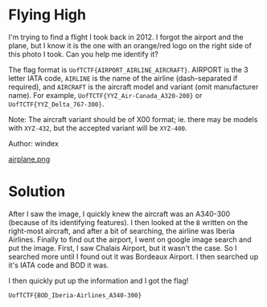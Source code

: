 Flying High
=

I'm trying to find a flight I took back in 2012. I forgot the airport and the plane, but I know it is the one with an orange/red logo on the right side of this photo I took. Can you help me identify it?

The flag format is `UofTCTF{AIRPORT_AIRLINE_AIRCRAFT}`. AIRPORT is the 3 letter IATA code, `AIRLINE` is the name of the airline (dash-separated if required), and `AIRCRAFT` is the aircraft model and variant (omit manufacturer name). For example, `UofTCTF{YYZ_Air-Canada_A320-200}` or `UofTCTF{YYZ_Delta_767-300}`.

Note: The aircraft variant should be of X00 format; ie. there may be models with `XYZ-432`, but the accepted variant will be `XYZ-400`.

Author: windex

[airplane.png](./airplane.png)

Solution
=

After I saw the image, I quickly knew the aircraft was an A340-300 (because of its identifying features). I then looked at the `B` written on the right-most aircraft, and after a bit of searching, the airline was Iberia Airlines. Finally to find out the airport, I went on google image search and put the image. First, I saw Chalais Airport, but it wasn't the case. So I searched more until I found out it was Bordeaux Airport. I then searched up it's IATA code and BOD it was.

I then quickly put up the information and I got the flag!

`UofTCTF{BOD_Iberia-Airlines_A340-300}`
